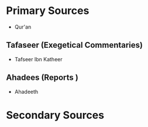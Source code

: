 # Primary Sources

- Qur'an
## Tafaseer (Exegetical Commentaries)
- Tafseer Ibn Katheer
## Ahadees (Reports )
- Ahadeeth
### 
# Secondary Sources